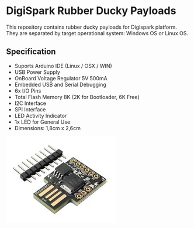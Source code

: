 # DigiSpark Rubber Ducky Payloads

This repository contains rubber ducky payloads for Digispark platform.  
They are separated by target operational system: Windows OS or Linux OS.

## Specification

* Suports Arduino IDE (Linux / OSX / WIN)
* USB Power Supply
* OnBoard Voltage Regulator 5V 500mA
* Embedded USB and Serial Debugging
* 6x I/O Pins
* Total Flash Memory 8K (2K for Bootloader, 6K Free)
* I2C Interface
* SPI Interface
* LED Activity Indicator
* 1x LED for General Use
* Dimensions: 1,8cm x 2,6cm

![Alt text](digispark.jpg?raw=true "Digispark")

